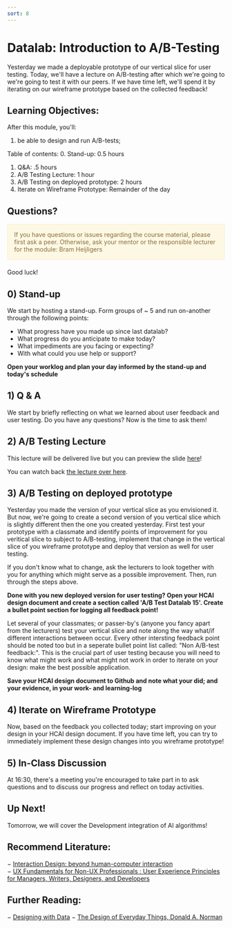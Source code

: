 ```yaml
---
sort: 8
---
```


# Datalab: Introduction to A/B-Testing
Yesterday we made a deployable prototype of our vertical slice for user testing. Today, we'll have a lecture on A/B-testing after which we're going to we're going to test it with our peers. If we have time left, we'll spend it by iterating on our wireframe prototype based on the collected feedback!

## Learning Objectives:
After this module, you'll:
1. be able to design and run A/B-tests;

Table of contents:
0. Stand-up: 0.5 hours
1. Q&A: .5 hours
2. A/B Testing Lecture: 1 hour
3. A/B Testing on deployed prototype: 2 hours
4. Iterate on Wireframe Prototype: Remainder of the day

## Questions?

<div style="padding: 15px; border: 1px solid transparent; border-color: transparent; margin-bottom: 20px; border-radius: 4px; color: #8a6d3b;; background-color: #fcf8e3; border-color: #faebcc;">
If you have questions or issues regarding the course material, please first ask a peer. Otherwise, ask your mentor or the responsible lecturer for the module: Bram Heijligers
 </div>

Good luck!
## 0) Stand-up
We start by hosting a stand-up. Form groups of ~ 5 and run on-another through the following points:
- What progress have you made up since last datalab?
- What progress do you anticipate to make today?
- What impediments are you facing or expecting?
- With what could you use help or support?

**Open your worklog and plan your day informed by the stand-up and today's schedule**

## 1) Q & A
We start by briefly reflecting on what we learned about user feedback and user testing. Do you have any questions? Now is the time to ask them!

## 2) A/B Testing Lecture
This lecture will be delivered live but you can preview the slide [here](https://github.com/BredaUniversityADSAI/ADS-AI/blob/1eb74434bf364a3e3e62ee84ae32260b573e5b20/docs/Study%20Content/Human-Centered%20Artificial%20Intelligence/Assets/AB-Testing.pptx)!

You can watch back [the lecture over here](https://edubuas-my.sharepoint.com/:v:/r/personal/heijligers_b_buas_nl/Documents/Recordings/A_B%20Testing-20220412_101044-Meeting%20Recording.mp4?csf=1&web=1&e=Du6HJ8).

## 3) A/B Testing on deployed prototype
Yesterday you made the version of your vertical slice as you envisioned it. But now, we're going to create a second version of you vertical slice which is slightly different then the one you created yesterday. First test your prototype with a classmate and identify points of improvement for you veritical slice to subject to A/B-testing, implement that change in the vertical slice of you wireframe prototype and deploy that version as well for user testing.

If you don't know what to change, ask the lecturers to look together with you for anything which might serve as a possible improvement. Then, run through the steps above.

**Done with you new deployed version for user testing? Open your HCAI design document and create a section called 'A/B Test Datalab 15'. Create a bullet point section for logging all feedback point!**

Let several of your classmates; or passer-by's (anyone you fancy apart from the lecturers) test your vertical slice and note along the way what/if different interactions between occur. Every other intersting feedback point should be noted too but in a seperate bullet point list called: "Non A/B-test feedback:". This is the crucial part of user testing because you will need to know what might work and what might not work in order to iterate on your design: make the best possible application.

**Save your HCAI design document to Github and note what your did; and your evidence, in your work- and learning-log**

## 4) Iterate on Wireframe Prototype
Now, based on the feedback you collected today; start improving on your design in your HCAI design document. If you have time left, you can try to immediately implement these design changes into you wireframe prototype!

## 5) In-Class Discussion
At 16:30, there's a meeting you're encouraged to take part in to ask questions and to discuss our progress and reflect on today activities.

## Up Next!
Tomorrow, we will cover the Development integration of AI algorithms!


## Recommend Literature:
−	[Interaction Design: beyond human-computer interaction](https://login.proxy1.dom1.nhtv.nl/login?url=https://search.ebscohost.com/login.aspx?direct=true&db=cat01829a&AN=buas.303541695&site=eds-live)   
−	[UX Fundamentals for Non-UX Professionals : User Experience Principles for Managers, Writers, Designers, and Developers](https://login.proxy1.dom1.nhtv.nl/login?url=https://search.ebscohost.com/login.aspx?direct=true&db=edsebk&AN=1892077&site=eds-live)

## Further Reading:
−	[Designing with Data](http://shop.oreilly.com/product/0636920026228.do)
−	[The Design of Everyday Things, Donald A. Norman](https://login.proxy1.dom1.nhtv.nl/login?url=https://search.ebscohost.com/login.aspx?direct=true&db=cat01829a&AN=buas.393706974&site=eds-live)
